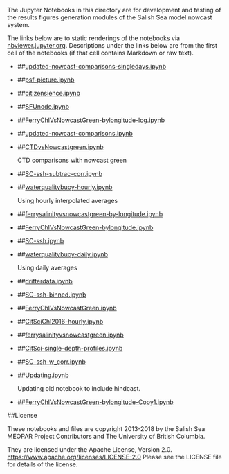 The Jupyter Notebooks in this directory are for development and testing of
the results figures generation modules of the Salish Sea model nowcast system.

The links below are to static renderings of the notebooks via
[nbviewer.jupyter.org](https://nbviewer.jupyter.org/).
Descriptions under the links below are from the first cell of the notebooks
(if that cell contains Markdown or raw text).

* ##[updated-nowcast-comparisons-singledays.ipynb](https://nbviewer.jupyter.org/urls/bitbucket.org/salishsea/analysis-vicky/raw/tip/notebooks/ModelEvaluations/updated-nowcast-comparisons-singledays.ipynb)  
    
* ##[psf-picture.ipynb](https://nbviewer.jupyter.org/urls/bitbucket.org/salishsea/analysis-vicky/raw/tip/notebooks/ModelEvaluations/psf-picture.ipynb)  
    
* ##[citizensience.ipynb](https://nbviewer.jupyter.org/urls/bitbucket.org/salishsea/analysis-vicky/raw/tip/notebooks/ModelEvaluations/citizensience.ipynb)  
    
* ##[SFUnode.ipynb](https://nbviewer.jupyter.org/urls/bitbucket.org/salishsea/analysis-vicky/raw/tip/notebooks/ModelEvaluations/SFUnode.ipynb)  
    
* ##[FerryChlVsNowcastGreen-bylongitude-log.ipynb](https://nbviewer.jupyter.org/urls/bitbucket.org/salishsea/analysis-vicky/raw/tip/notebooks/ModelEvaluations/FerryChlVsNowcastGreen-bylongitude-log.ipynb)  
    
* ##[updated-nowcast-comparisons.ipynb](https://nbviewer.jupyter.org/urls/bitbucket.org/salishsea/analysis-vicky/raw/tip/notebooks/ModelEvaluations/updated-nowcast-comparisons.ipynb)  
    
* ##[CTDvsNowcastgreen.ipynb](https://nbviewer.jupyter.org/urls/bitbucket.org/salishsea/analysis-vicky/raw/tip/notebooks/ModelEvaluations/CTDvsNowcastgreen.ipynb)  
    
    CTD comparisons with nowcast green  

* ##[SC-ssh-subtrac-corr.ipynb](https://nbviewer.jupyter.org/urls/bitbucket.org/salishsea/analysis-vicky/raw/tip/notebooks/ModelEvaluations/SC-ssh-subtrac-corr.ipynb)  
    
* ##[waterqualitybuoy-hourly.ipynb](https://nbviewer.jupyter.org/urls/bitbucket.org/salishsea/analysis-vicky/raw/tip/notebooks/ModelEvaluations/waterqualitybuoy-hourly.ipynb)  
    
    Using hourly interpolated averages  

* ##[ferrysalinityvsnowcastgreen-by-longitude.ipynb](https://nbviewer.jupyter.org/urls/bitbucket.org/salishsea/analysis-vicky/raw/tip/notebooks/ModelEvaluations/ferrysalinityvsnowcastgreen-by-longitude.ipynb)  
    
* ##[FerryChlVsNowcastGreen-bylongitude.ipynb](https://nbviewer.jupyter.org/urls/bitbucket.org/salishsea/analysis-vicky/raw/tip/notebooks/ModelEvaluations/FerryChlVsNowcastGreen-bylongitude.ipynb)  
    
* ##[SC-ssh.ipynb](https://nbviewer.jupyter.org/urls/bitbucket.org/salishsea/analysis-vicky/raw/tip/notebooks/ModelEvaluations/SC-ssh.ipynb)  
    
* ##[waterqualitybuoy-daily.ipynb](https://nbviewer.jupyter.org/urls/bitbucket.org/salishsea/analysis-vicky/raw/tip/notebooks/ModelEvaluations/waterqualitybuoy-daily.ipynb)  
    
    Using daily averages  

* ##[drifterdata.ipynb](https://nbviewer.jupyter.org/urls/bitbucket.org/salishsea/analysis-vicky/raw/tip/notebooks/ModelEvaluations/drifterdata.ipynb)  
    
* ##[SC-ssh-binned.ipynb](https://nbviewer.jupyter.org/urls/bitbucket.org/salishsea/analysis-vicky/raw/tip/notebooks/ModelEvaluations/SC-ssh-binned.ipynb)  
    
* ##[FerryChlVsNowcastGreen.ipynb](https://nbviewer.jupyter.org/urls/bitbucket.org/salishsea/analysis-vicky/raw/tip/notebooks/ModelEvaluations/FerryChlVsNowcastGreen.ipynb)  
    
* ##[CitSciChl2016-hourly.ipynb](https://nbviewer.jupyter.org/urls/bitbucket.org/salishsea/analysis-vicky/raw/tip/notebooks/ModelEvaluations/CitSciChl2016-hourly.ipynb)  
    
* ##[ferrysalinityvsnowcastgreen.ipynb](https://nbviewer.jupyter.org/urls/bitbucket.org/salishsea/analysis-vicky/raw/tip/notebooks/ModelEvaluations/ferrysalinityvsnowcastgreen.ipynb)  
    
* ##[CitSci-single-depth-profiles.ipynb](https://nbviewer.jupyter.org/urls/bitbucket.org/salishsea/analysis-vicky/raw/tip/notebooks/ModelEvaluations/CitSci-single-depth-profiles.ipynb)  
    
* ##[SC-ssh-w_corr.ipynb](https://nbviewer.jupyter.org/urls/bitbucket.org/salishsea/analysis-vicky/raw/tip/notebooks/ModelEvaluations/SC-ssh-w_corr.ipynb)  
    
* ##[Updating.ipynb](https://nbviewer.jupyter.org/urls/bitbucket.org/salishsea/analysis-vicky/raw/tip/notebooks/ModelEvaluations/Updating.ipynb)  
    
    Updating old notebook to include hindcast.  

* ##[FerryChlVsNowcastGreen-bylongitude-Copy1.ipynb](https://nbviewer.jupyter.org/urls/bitbucket.org/salishsea/analysis-vicky/raw/tip/notebooks/ModelEvaluations/FerryChlVsNowcastGreen-bylongitude-Copy1.ipynb)  
    

##License

These notebooks and files are copyright 2013-2018
by the Salish Sea MEOPAR Project Contributors
and The University of British Columbia.

They are licensed under the Apache License, Version 2.0.
https://www.apache.org/licenses/LICENSE-2.0
Please see the LICENSE file for details of the license.
